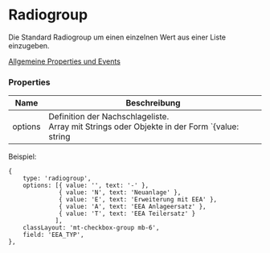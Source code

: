 # Radiogroup

Die Standard Radiogroup um einen einzelnen Wert aus einer Liste einzugeben. 

[Allgemeine Properties und Events](../../../common.md)

### Properties
| Name | Beschreibung  | 
| ----------- | ----------- |
| options | Definition der Nachschlageliste. <br> Array mit Strings oder Objekte in der Form `{value: string | number, text: string}`. Im Falle von Objekten wird der `value`  gespeichert und der `text` dient der Anzeige.

Beispiel:
```
{
    type: 'radiogroup',
    options: [{ value: '', text: '-' }, 
              { value: 'N', text: 'Neuanlage' }, 
              { value: 'E', text: 'Erweiterung mit EEA' }, 
              { value: 'A', text: 'EEA Anlageersatz' }, 
              { value: 'T', text: 'EEA Teilersatz' }
             ],
    classLayout: 'mt-checkbox-group mb-6',
    field: 'EEA_TYP',
},

```
